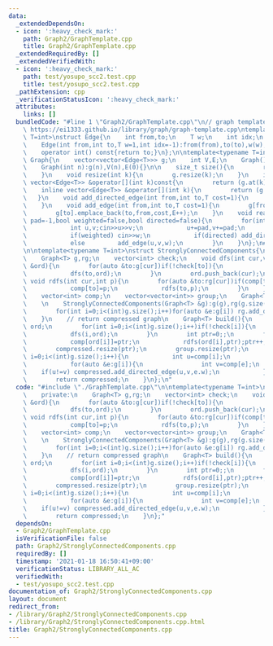 ```yaml
---
data:
  _extendedDependsOn:
  - icon: ':heavy_check_mark:'
    path: Graph2/GraphTemplate.cpp
    title: Graph2/GraphTemplate.cpp
  _extendedRequiredBy: []
  _extendedVerifiedWith:
  - icon: ':heavy_check_mark:'
    path: test/yosupo_scc2.test.cpp
    title: test/yosupo_scc2.test.cpp
  _pathExtension: cpp
  _verificationStatusIcon: ':heavy_check_mark:'
  attributes:
    links: []
  bundledCode: "#line 1 \"Graph2/GraphTemplate.cpp\"\n// graph template\n// ref :\
    \ https://ei1333.github.io/library/graph/graph-template.cpp\ntemplate<typename\
    \ T=int>\nstruct Edge{\n    int from,to;\n    T w;\n    int idx;\n    Edge()=default;\n\
    \    Edge(int from,int to,T w=1,int idx=-1):from(from),to(to),w(w),idx(idx){}\n\
    \    operator int() const{return to;}\n};\n\ntemplate<typename T=int>\nstruct\
    \ Graph{\n    vector<vector<Edge<T>>> g;\n    int V,E;\n    Graph()=default;\n\
    \    Graph(int n):g(n),V(n),E(0){}\n\n    size_t size(){\n        return g.size();\n\
    \    }\n    void resize(int k){\n        g.resize(k);\n    }\n    inline const\
    \ vector<Edge<T>> &operator[](int k)const{\n        return (g.at(k));\n    }\n\
    \    inline vector<Edge<T>> &operator[](int k){\n        return (g.at(k));\n \
    \   }\n    void add_directed_edge(int from,int to,T cost=1){\n        g[from].emplace_back(from,to,cost,E++);\n\
    \    }\n    void add_edge(int from,int to,T cost=1){\n        g[from].emplace_back(from,to,cost,E);\n\
    \        g[to].emplace_back(to,from,cost,E++);\n    }\n    void read(int m,int\
    \ pad=-1,bool weighted=false,bool directed=false){\n        for(int i=0;i<m;i++){\n\
    \            int u,v;cin>>u>>v;\n            u+=pad,v+=pad;\n            T w=T(1);\n\
    \            if(weighted) cin>>w;\n            if(directed) add_directed_edge(u,v,w);\n\
    \            else         add_edge(u,v,w);\n        }\n    }\n};\n#line 2 \"Graph2/StronglyConnectedComponents.cpp\"\
    \n\ntemplate<typename T=int>\nstruct StronglyConnectedComponents{\n    private:\n\
    \    Graph<T> g,rg;\n    vector<int> check;\n    void dfs(int cur,vector<int>\
    \ &ord){\n        for(auto &to:g[cur])if(!check[to]){\n            check[to]=true;\n\
    \            dfs(to,ord);\n        }\n        ord.push_back(cur);\n    }\n   \
    \ void rdfs(int cur,int p){\n        for(auto &to:rg[cur])if(comp[to]==-1){\n\
    \            comp[to]=p;\n            rdfs(to,p);\n        }\n    }\n\n    public:\n\
    \    vector<int> comp;\n    vector<vector<int>> group;\n    Graph<T> compressed;\n\
    \    \n    StronglyConnectedComponents(Graph<T> &g):g(g),rg(g.size()),check(g.size()),comp(g.size(),-1){\n\
    \        for(int i=0;i<(int)g.size();i++)for(auto &e:g[i]) rg.add_directed_edge(e.to,e.from,e.w);\n\
    \    }\n    // return compressed graph\n    Graph<T> build(){\n        vector<int>\
    \ ord;\n        for(int i=0;i<(int)g.size();i++)if(!check[i]){\n            check[i]=true;\n\
    \            dfs(i,ord);\n        }\n        int ptr=0;;\n        for(int i=(int)ord.size()-1;i>=0;i--)if(comp[ord[i]]==-1){\n\
    \            comp[ord[i]]=ptr;\n            rdfs(ord[i],ptr);ptr++;\n        }\n\
    \        compressed.resize(ptr);\n        group.resize(ptr);\n        for(int\
    \ i=0;i<(int)g.size();i++){\n            int u=comp[i];\n            group[u].push_back(i);\n\
    \            for(auto &e:g[i]){\n                int v=comp[e];\n            \
    \    if(u!=v) compressed.add_directed_edge(u,v,e.w);\n            }\n        }\n\
    \        return compressed;\n    }\n};\n"
  code: "#include \"./GraphTemplate.cpp\"\n\ntemplate<typename T=int>\nstruct StronglyConnectedComponents{\n\
    \    private:\n    Graph<T> g,rg;\n    vector<int> check;\n    void dfs(int cur,vector<int>\
    \ &ord){\n        for(auto &to:g[cur])if(!check[to]){\n            check[to]=true;\n\
    \            dfs(to,ord);\n        }\n        ord.push_back(cur);\n    }\n   \
    \ void rdfs(int cur,int p){\n        for(auto &to:rg[cur])if(comp[to]==-1){\n\
    \            comp[to]=p;\n            rdfs(to,p);\n        }\n    }\n\n    public:\n\
    \    vector<int> comp;\n    vector<vector<int>> group;\n    Graph<T> compressed;\n\
    \    \n    StronglyConnectedComponents(Graph<T> &g):g(g),rg(g.size()),check(g.size()),comp(g.size(),-1){\n\
    \        for(int i=0;i<(int)g.size();i++)for(auto &e:g[i]) rg.add_directed_edge(e.to,e.from,e.w);\n\
    \    }\n    // return compressed graph\n    Graph<T> build(){\n        vector<int>\
    \ ord;\n        for(int i=0;i<(int)g.size();i++)if(!check[i]){\n            check[i]=true;\n\
    \            dfs(i,ord);\n        }\n        int ptr=0;;\n        for(int i=(int)ord.size()-1;i>=0;i--)if(comp[ord[i]]==-1){\n\
    \            comp[ord[i]]=ptr;\n            rdfs(ord[i],ptr);ptr++;\n        }\n\
    \        compressed.resize(ptr);\n        group.resize(ptr);\n        for(int\
    \ i=0;i<(int)g.size();i++){\n            int u=comp[i];\n            group[u].push_back(i);\n\
    \            for(auto &e:g[i]){\n                int v=comp[e];\n            \
    \    if(u!=v) compressed.add_directed_edge(u,v,e.w);\n            }\n        }\n\
    \        return compressed;\n    }\n};"
  dependsOn:
  - Graph2/GraphTemplate.cpp
  isVerificationFile: false
  path: Graph2/StronglyConnectedComponents.cpp
  requiredBy: []
  timestamp: '2021-01-18 16:50:41+09:00'
  verificationStatus: LIBRARY_ALL_AC
  verifiedWith:
  - test/yosupo_scc2.test.cpp
documentation_of: Graph2/StronglyConnectedComponents.cpp
layout: document
redirect_from:
- /library/Graph2/StronglyConnectedComponents.cpp
- /library/Graph2/StronglyConnectedComponents.cpp.html
title: Graph2/StronglyConnectedComponents.cpp
---
```


